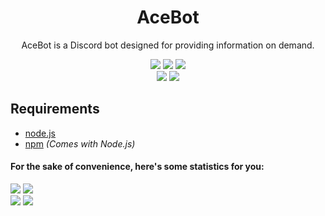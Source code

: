 <div align="center">
  <h1 align="center"><strong>AceBot</strong></h1>
  AceBot is a Discord bot designed for providing information on demand.
  <p align="center">
    <a href="http://discord.gg/Y6Vgfyd"><img src="http://discordapp.com/api/guilds/247815199539593216/embed.png"></a>
    <a href="http://github.com/Aceheliflyer/AceBot/blob/master/LICENSE"><img src="http://img.shields.io/github/license/Aceheliflyer/AceBot.svg"></a>
    <a href="http://standardjs.com"><img src="http://img.shields.io/badge/code_style-standard-brightgreen.svg"></a><br />
    <a href="http://david-dm.org/Aceheliflyer/AceBot"><img src="http://david-dm.org/Aceheliflyer/AceBot/status.svg"></a>
    <a href="http://david-dm.org/aceheliflyer/acebot?type=dev"><img src="http://david-dm.org/Aceheliflyer/Acebot/dev-status.svg"></a>
  </p>
</div>

## Requirements
*   [node.js](http://nodejs.org)
*   [npm](http://npmjs.com) *(Comes with Node.js)*

#### For the sake of convenience, here's some statistics for you:
<div align="left">
  <p align="left">
    <a href="http://github.com/Aceheliflyer/AceBot/issues?q=is%3Aopen+is%3Aissue"><img src="http://img.shields.io/github/issues-raw/Aceheliflyer/AceBot.svg"></a>
    <a href="http://github.com/Aceheliflyer/AceBot/issues?q=is%3Aissue+is%3Aclosed"><img src="http://img.shields.io/github/issues-closed-raw/Aceheliflyer/AceBot.svg"></a><br />
    <a href="http://github.com/Aceheliflyer/AceBot/pulls?q=is%3Aopen+is%3Apr"><img src="http://img.shields.io/github/issues-pr-raw/Aceheliflyer/AceBot.svg"></a>
    <a href="http://github.com/Aceheliflyer/AceBot/pulls?q=is%3Apr+is%3Aclosed"><img src="http://img.shields.io/github/issues-pr-closed-raw/Aceheliflyer/AceBot.svg"></a>
  </p>
</div>
